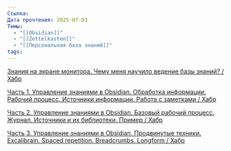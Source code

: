 ```yaml
---
Ссылка: 
Дата прочтения: 2025-07-03
Темы:
  - "[[Obsidian]]"
  - "[[Zettelkasten]]"
  - "[[Персональная база знаний]]"
tags:
---
```

[Знания на экране монитора. Чему меня научило ведение базы знаний? / Хабр](https://habr.com/ru/articles/717458/)

[Часть 1. Управление знаниями в Obsidian. Обработка информации. Рабочий процесс. Источники информации. Работа с заметками / Хабр](https://habr.com/ru/articles/710508/)

[Часть 2. Управление знаниями в Obsidian. Базовый рабочий процесс. Журнал. Источники и их библиотеки. Пример / Хабр](https://habr.com/ru/articles/711884/)

[Часть 3. Управление знаниями в Obsidian. Продвинутые техники. Excalibrain. Spaced repetition. Breadcrumbs. Longform / Хабр](https://habr.com/ru/articles/712216/)